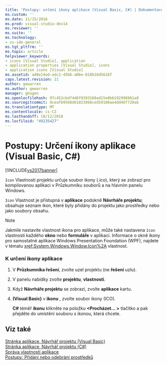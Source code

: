 ```yaml
---
title: 'Postupy: určení ikony aplikace (Visual Basic, C#) | Dokumentace Microsoftu'
ms.custom: ''
ms.date: 11/15/2016
ms.prod: visual-studio-dev14
ms.reviewer: ''
ms.suite: ''
ms.technology:
- vs-ide-general
ms.tgt_pltfrm: ''
ms.topic: article
helpviewer_keywords:
- icons [Visual Studio], application
- application properties [Visual Studio], icons
- application icons [Visual Studio]
ms.assetid: ad8e14ed-adc2-45b6-a0be-818b16d5616f
caps.latest.revision: 21
author: gewarren
ms.author: gewarren
manager: ghogen
ms.openlocfilehash: 97c452cbdf4d8f0393160ad15e0bb192998961a8
ms.sourcegitcommit: 9ceaf69568d61023868ced59108ae4dd46f720ab
ms.translationtype: MT
ms.contentlocale: cs-CZ
ms.lasthandoff: 10/12/2018
ms.locfileid: "49235427"
---
```

# <a name="how-to-specify-an-application-icon-visual-basic-c"></a>Postupy: Určení ikony aplikace (Visual Basic, C#)
[!INCLUDE[vs2017banner](../includes/vs2017banner.md)]

`Icon` Vlastnosti projektu určuje soubor ikony (.ico), který se zobrazí pro kompilovanou aplikaci v Průzkumníku souborů a na hlavním panelu Windows.  
  
 `Icon` Vlastnost je přístupná v **aplikace** podokně **Návrháře projektu**; obsahuje seznam ikon, které byly přidány do projektu jako prostředky nebo jako soubory obsahu.  
  
> [!NOTE]
>  Jakmile nastavíte vlastnost ikona pro aplikace, může také nastavena `Icon` vlastnosti každého **okno** nebo **formuláře** v aplikaci. Informace o okně ikony pro samostatné aplikace Windows Presentation Foundation (WPF), najdete v tématu <xref:System.Windows.Window.Icon%2A> vlastnost.  
  
### <a name="to-specify-an-application-icon"></a>K určení ikony aplikace  
  
1.  V **Průzkumníka řešení**, zvolte uzel projektu (ne **řešení** uzlu).  
  
2.  V panelu nabídky zvolte **projektu**, **vlastnosti**.  
  
3.  Když **Návrháře projektu** se zobrazí, zvolte **aplikace** kartu.  
  
4.  **(Visual Basic)**  v **ikonu** , zvolte soubor ikony (ICO).  
  
     **C#** téměř **ikonu** klikněte na položku  **\<Procházet... >** tlačítko a pak přejděte do umístění souboru s ikonou, která chcete.  
  
## <a name="see-also"></a>Viz také  
 [Stránka aplikace, Návrhář projektu (Visual Basic)](../ide/reference/application-page-project-designer-visual-basic.md)   
 [Stránka aplikace, Návrhář projektu (C#)](../ide/reference/application-page-project-designer-csharp.md)   
 [Správa vlastností aplikace](../ide/application-properties.md)  
 [Postupy: Přidání nebo odebrání prostředků](http://msdn.microsoft.com/en-us/7b77bc06-3952-4799-b029-def3f8f7f88d)



